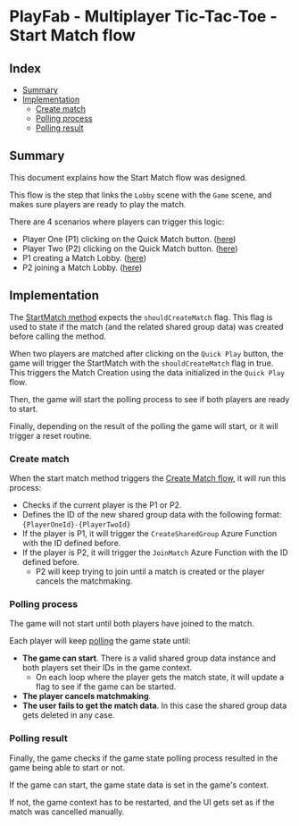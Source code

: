 # PlayFab - Multiplayer Tic-Tac-Toe - Start Match flow

## Index

- [Summary](#summary)
- [Implementation](#implementation)
  - [Create match](#create-match)
  - [Polling process](#polling-process)
  - [Polling result](#polling-result)

## Summary

This document explains how the Start Match flow was designed.

This flow is the step that links the `Lobby` scene with the `Game` scene, and makes sure players are ready to play the match.

There are 4 scenarios where players can trigger this logic:

- Player One (P1) clicking on the Quick Match button. ([here][quickmatch-sm-trigger])
- Player Two (P2) clicking on the Quick Match button. ([here][quickmatch-sm-trigger])
- P1 creating a Match Lobby. ([here][matchlobby-connect-sm-trigger])
- P2 joining a Match Lobby. ([here][matchlobby-join-sm-trigger])

## Implementation

The [StartMatch method][start-match-method] expects the `shouldCreateMatch` flag.
This flag is used to state if the match (and the related shared group data) was created before calling the method.

When two players are matched after clicking on the `Quick Play` button, the game will trigger the StartMatch with the `shouldCreateMatch` flag in true.
This triggers the Match Creation using the data initialized in the `Quick Play` flow.

Then, the game will start the polling process to see if both players are ready to start.

Finally, depending on the result of the polling the game will start, or it will trigger a reset routine.

### Create match

When the start match method triggers the [Create Match flow][create-match-method], it will run this process:

- Checks if the current player is the P1 or P2.
- Defines the ID of the new shared group data with the following format: `{PlayerOneId}-{PlayerTwoId}`
- If the player is P1, it will trigger the `CreateSharedGroup` Azure Function with the ID defined before.
- If the player is P2, it will trigger the `JoinMatch` Azure Function with the ID defined before.
  - P2 will keep trying to join until a match is created or the player cancels the matchmaking.

### Polling process

The game will not start until both players have joined to the match.

Each player will keep [polling][start-match-polling] the game state until:

- **The game can start**. There is a valid shared group data instance and both players set their IDs in the game context.
  - On each loop where the player gets the match state, it will update a flag to see if the game can be started.
- **The player cancels matchmaking**.
- **The user fails to get the match data**. In this case the shared group data gets deleted in any case.

### Polling result

Finally, the game checks if the game state polling process resulted in the game being able to start or not.

If the game can start, the game state data is set in the game's context.

If not, the game context has to be restarted, and the UI gets set as if the match was cancelled manually.

<!-- Internal link -->
[create-match-method]: ./TicTacToe/Assets/Scripts/Lobby.cs#L254
[matchlobby-connect-sm-trigger]: ./TicTacToe/Assets/Scripts/Lobby.cs#L379
[matchlobby-join-sm-trigger]: ./TicTacToe/Assets/Scripts/Lobby.cs#L322
[quickmatch-sm-trigger]: ./TicTacToe/Assets/Scripts/Lobby.cs#L130
[start-match-method]: ./TicTacToe/Assets/Scripts/Lobby.cs#L219
[start-match-polling]: ./TicTacToe/Assets/Scripts/Lobby.cs#L231
